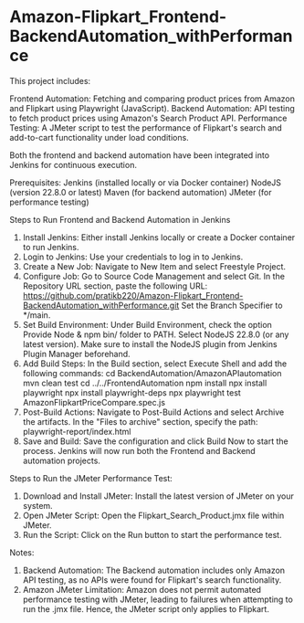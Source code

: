 # Amazon-Flipkart_Frontend-BackendAutomation_withPerformance
This project includes:

Frontend Automation: Fetching and comparing product prices from Amazon and Flipkart using Playwright (JavaScript).
Backend Automation: API testing to fetch product prices using Amazon's Search Product API.
Performance Testing: A JMeter script to test the performance of Flipkart's search and add-to-cart functionality under load conditions.

Both the frontend and backend automation have been integrated into Jenkins for continuous execution.

Prerequisites:
Jenkins (installed locally or via Docker container)
NodeJS (version 22.8.0 or latest)
Maven (for backend automation)
JMeter (for performance testing)

Steps to Run Frontend and Backend Automation in Jenkins
1. Install Jenkins: Either install Jenkins locally or create a Docker container to run Jenkins.
2. Login to Jenkins: Use your credentials to log in to Jenkins.
3. Create a New Job:
   Navigate to New Item and select Freestyle Project.
4. Configure Job:
   Go to Source Code Management and select Git.
   In the Repository URL section, paste the following URL:
   https://github.com/pratikb220/Amazon-Flipkart_Frontend-BackendAutomation_withPerformance.git
   Set the Branch Specifier to */main.
5. Set Build Environment:
   Under Build Environment, check the option Provide Node & npm bin/ folder to PATH.
   Select NodeJS 22.8.0 (or any latest version). Make sure to install the NodeJS plugin from Jenkins Plugin Manager beforehand.
6. Add Build Steps:
   In the Build section, select Execute Shell and add the following commands:
   cd BackendAutomation/AmazonAPIautomation
   mvn clean test
   cd ../../FrontendAutomation
   npm install
   npx install playwright
   npx install playwright-deps
   npx playwright test AmazonFlipkartPriceCompare.spec.js
7. Post-Build Actions:
   Navigate to Post-Build Actions and select Archive the artifacts.
   In the "Files to archive" section, specify the path:
   playwright-report/index.html
8. Save and Build:
   Save the configuration and click Build Now to start the process.
   Jenkins will now run both the Frontend and Backend automation projects.

Steps to Run the JMeter Performance Test:
   1. Download and Install JMeter: Install the latest version of JMeter on your system.
   2. Open JMeter Script: Open the Flipkart_Search_Product.jmx file within JMeter.
   3. Run the Script: Click on the Run button to start the performance test.

Notes:
   1. Backend Automation: The Backend automation includes only Amazon API testing, as no APIs were found for Flipkart's search functionality.
   2. Amazon JMeter Limitation: Amazon does not permit automated performance testing with JMeter, leading to failures when attempting to run the .jmx file. Hence,        the JMeter script only applies to Flipkart.
